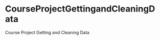 CourseProjectGettingandCleaningData
===================================

Course Project Getting and Cleaning Data
